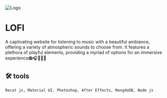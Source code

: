 ![Logo](./assets/icons/logo-1.gif)
# LOFI  

A captivating website for listening to music with a beautiful ambiance, offering a variety of atmospheric sounds to choose from. It features a plethora of playful elements, providing a myriad of options for an immersive experience📻🎧🎸🎶🎶

## 🛠 tools
    Recat js, Material UI, Photoshop, After Effects, MongdoDB, Node js 

